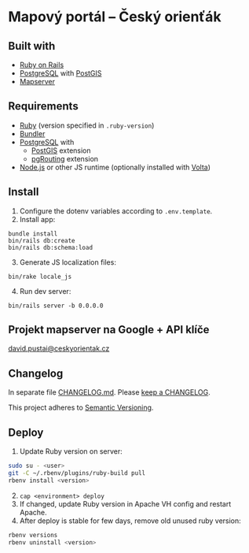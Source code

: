 # Mapový portál – Český orienťák

## Built with
- [Ruby on Rails](https://rubyonrails.org/)
- [PostgreSQL](https://www.postgresql.org/) with [PostGIS](https://postgis.net/)
- [Mapserver](https://mapserver.org/)

## Requirements
- [Ruby](https://www.ruby-lang.org/en/) (version specified in `.ruby-version`)
- [Bundler](https://bundler.io/)
- [PostgreSQL](https://www.postgresql.org/) with
	- [PostGIS](https://postgis.net/) extension
	- [pgRouting](https://pgrouting.org/) extension
- [Node.js](https://nodejs.org/en) or other JS runtime (optionally installed with [Volta](https://volta.sh/))

## Install
1. Configure the dotenv variables according to `.env.template`.
2. Install app:
```
bundle install
bin/rails db:create
bin/rails db:schema:load
```
3. Generate JS localization files:
```
bin/rake locale_js
```
4. Run dev server:
```
bin/rails server -b 0.0.0.0
```

## Projekt mapserver na Google + API klíče
david.pustai@ceskyorientak.cz

## Changelog
In separate file [CHANGELOG.md](CHANGELOG.md). Please [keep a CHANGELOG](http://keepachangelog.com/).

This project adheres to [Semantic Versioning](http://semver.org/).

## Deploy
1. Update Ruby version on server:
```sh
sudo su - <user>
git -C ~/.rbenv/plugins/ruby-build pull
rbenv install <version>
```
2. `cap <environment> deploy`
3. If changed, update Ruby version in Apache VH config and restart Apache.
4. After deploy is stable for few days, remove old unused ruby version:
```sh
rbenv versions
rbenv uninstall <version>
```

